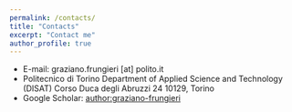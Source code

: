 ```yaml
---
permalink: /contacts/
title: "Contacts"
excerpt: "Contact me"
author_profile: true
---
```



* E-mail: graziano.frungieri [at] polito.it
* Politecnico di Torino
Department of Applied Science and Technology (DISAT)
Corso Duca degli Abruzzi 24
10129, Torino
* Google Scholar: [author:graziano-frungieri](https://scholar.google.it/citations?hl=it&user=LXZ7mUUAAAAJ)
